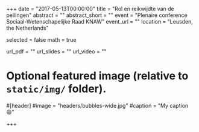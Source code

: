 +++
date = "2017-05-13T00:00:00"
title = "Rol en reikwijdte van de peilingen"
abstract = ""
abstract_short = ""
event = "Plenaire conference Sociaal-Wetenschapelijke Raad KNAW"
event_url = ""
location = "Leusden, the Netherlands"

selected = false
math = true

url_pdf = ""
url_slides = ""
url_video = ""

# Optional featured image (relative to `static/img/` folder).
#[header]
#image = "headers/bubbles-wide.jpg"
#caption = "My caption :smile:"

+++
